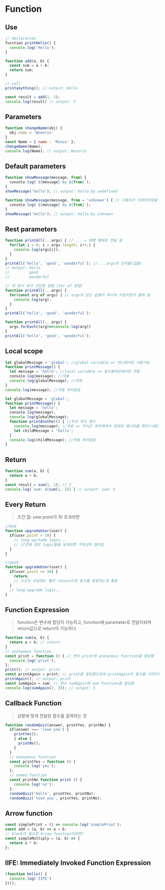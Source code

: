 # Function

## Use
```javascript
// declaration
fucntion printHello() {
  console.log('Hello');
} 

function add(a, b) {
  const sum = a + b;
  return sum;
}

// call
printanything(); // output: Hello

const result = add(1, 2);
console.log(result) // output: 3
```

## Parameters
```javascript
function changeName(obj) {
  obj.name = 'Woonrin'
}
const Name = { name : 'Minsu' };
changeName(Name);
console.log(Name); // output: Woonrin
```

## Default parameters

```javascript
function showMessage(message, from) {
  consolo.log(`${message} by ${from}`);
}
showMessage('hello'); // output: hello by undefined
```

```javascript
function showMessage(message, from = 'unknown') { // 사용자가 지정하지않을 때 값을 대신할 수 있음
  consolo.log(`${message} by ${from}`);
}
showMessage('hello'); // output: hello by unknown
```

## Rest parameters

```javascript
function printAll(...args) { // ... = 배열 형태로 전달 됨
  for(let i = 0; i < args.length; i++;) { 
    console.log(args[i]);
  }
}
printAll('hello', 'good', 'wonderful'); // ...args의 인자들(값들)
// output: hello
//         good
//         wonderful
```

```javascript
// 위 방식 보다 간단한 방법 (for of 문법)
function printAll(...args) {
  for(const arg of args) { // args의 있는 값들이 하나씩 지정되면서 출력 됨
    console.log(arg);
  }
}
printAll('hello', 'good', 'wonderful');
```

```javascript
function printAll(...args) {
  args.forEach((arg)=>console.log(arg))
}
printAll('hello', 'good', 'wonderful');
```
## Local scope

```javascript
let globalMessage = 'global'; //global variable => 어디에서든 사용가능
function printMessage() {
  let message = 'hello'; //local variable => 함수블럭안에서만 작동
  consolo.log(message); //작동
  console.log(globalMessage); //작동
}
console.log(message); //작동 하지않음
```

```javascript
let globalMessage = 'global';
function printMessage() {
  let message = 'hello';
  consolo.log(message);
  console.log(globalMessage);
  function printAnother() { //부모 자식 함수
    console.log(message); //작동 => 자식은 부모에게서 정의된 메시지를 확인(사용)이 가능함
    let childMessage = 'hello';
  }
  console.log(childMessage); //작동 하지않음
}
```

## Return
```javascript
function sum(a, b) {
  return a + b;
}
const result = sum(1, 2); // 3
console.log(`sum: ${sum(1, 2)}`) // output: sum: 3
```

## Every Return
> 조건 참: user.point가 10 초과라면
```javascript
//bad
function upgradeUser(user) {
  if(user.point > 10) {
    // long uprtade logic...
    // if안에 많은 logic들을 넣게되면 가독성이 떨어짐
  }
}
```

```javascript
//good
function upgradeUser(user) {
  if(user.point <= 10) {
    return;
    // 조건이 아닐때는 빨리 return으로 함수를 종료하는게 좋음
  }
  // long upgrade logic...
}
```

## Function Expression
> function은 변수에 할당이 가능하고,
  function에 parameter로 전달이되며  
  return값으로 return이 가능하다.
  
  ```javascript
  function sum(a, b) {
    return a + b; // return
  }
  // anonymous function
  const print = function () { // 변수 print에 anonymous function을 할당함
    console.log('print');
  };
  print(); // output: print
  const printAgain = print; // print를 할당함으로써 printAgain이 함수를 가리키게 됨
  printAgain(); // output: print
  const sumAgain = sum; // 변수 sumAgain에 sum function을 할당함
  console.log(sumAgain(2, 3)); // output: 5
  ```
  
  ## Callback Function
  > 상황에 맞게 전달된 함수를 출력하는 것
  ```javascript
  function randomQuiz(answer, printYes, printNo) {
    if(answer === 'love you') {
      printYes();
      } else {
        printNo();
      }
    }
    // anonymous function
    const printYes = function () {
      console.log('yes');
    };
    // named function
    const printNo function print () {
      console.log('no');
    };
    randomQuiz('hello', printYes, printNo);
    randomQuiz('love you', printYes, printNo);    
  ```
  
  ## Arrow function
  ```javascript
  const simplePrint = () => console.log('simplePrint');
  const add = (a, b) => a + b;
  // block이 필요한 Arrow function이라면?
  const simpleMultiply = (a, b) => {
    return a * b;
  };
  ```
  ## IIFE: Immediately Invoked Function Expression
  ```javascript
  (function hello() {
    console.log('IIFE')
  })();
  ```

